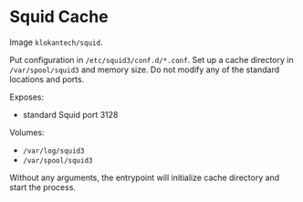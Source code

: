# Squid Cache

Image `klokantech/squid`.

Put configuration in `/etc/squid3/conf.d/*.conf`.
Set up a cache directory in `/var/spool/squid3`
and memory size. Do not modify any of the standard
locations and ports.

Exposes:

- standard Squid port 3128

Volumes:

- `/var/log/squid3`
- `/var/spool/squid3`

Without any arguments, the entrypoint will initialize cache
directory and start the process.
